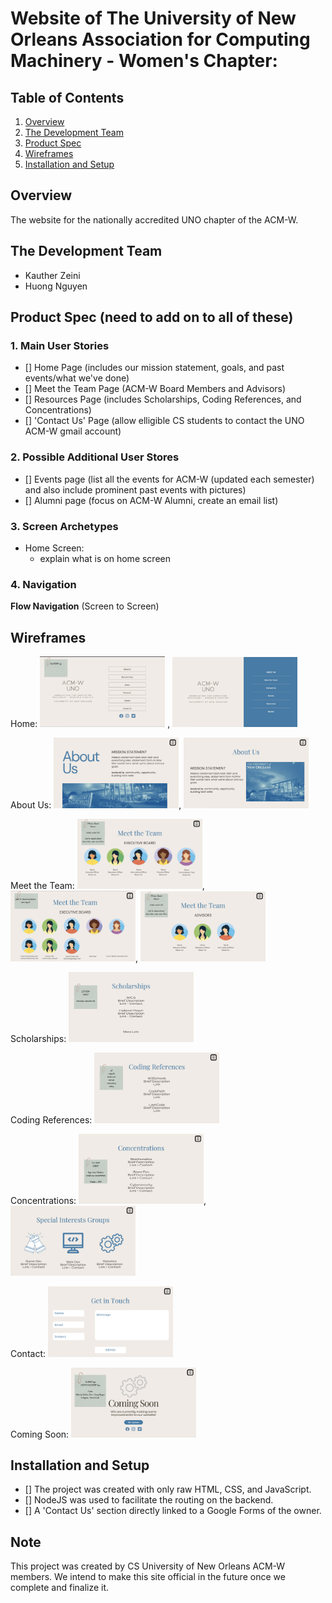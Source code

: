 # Website of The University of New Orleans Association for Computing Machinery - Women's Chapter:

## Table of Contents
1. [Overview](#Overview)
2. [The Development Team](#The-Development-Team)
3. [Product Spec](#Product-Spec)
4. [Wireframes](#Wireframes)
5. [Installation and Setup](#Installation-and-Setup)

## Overview
The website for the nationally accredited UNO chapter of the ACM-W.

## The Development Team
- Kauther Zeini
- Huong Nguyen 

## Product Spec (need to add on to all of these)

### 1. Main User Stories 
- [] Home Page (includes our mission statement, goals, and past events/what we've done)
- [] Meet the Team Page (ACM-W Board Members and Advisors)
- [] Resources Page (includes Scholarships, Coding References, and Concentrations)
- [] 'Contact Us' Page (allow elligible CS students to contact the UNO ACM-W gmail account) 

### 2. Possible Additional User Stores 
- [] Events page (list all the events for ACM-W (updated each semester) and also include prominent past events with pictures)
- [] Alumni page (focus on ACM-W Alumni, create an email list) 

### 3. Screen Archetypes
* Home Screen: 
  * explain what is on home screen

### 4. Navigation

**Flow Navigation** (Screen to Screen)



## Wireframes

Home: <img src="https://github.com/Kautherz/UNOACMW/blob/main/wireframes/Home1.png" width=200> , <img src="https://github.com/Kautherz/UNOACMW/blob/main/wireframes/Home2.png" width=200>

About Us: <img src="https://github.com/Kautherz/UNOACMW/blob/main/wireframes/AboutUs1.png" width=200>, <img src="https://github.com/Kautherz/UNOACMW/blob/main/wireframes/AboutUs2.png" width=200>

Meet the Team: <img src="https://github.com/Kautherz/UNOACMW/blob/main/wireframes/MeetTheTeam1.png" width=200>, <img src="https://github.com/Kautherz/UNOACMW/blob/main/wireframes/MeetTheTeam2.png" width=200>, <img src="https://github.com/Kautherz/UNOACMW/blob/main/wireframes/MeetTheTeam3.png" width=200>

Scholarships: <img src="https://github.com/Kautherz/UNOACMW/blob/main/wireframes/Scholarships.png" width=200>

Coding References: <img src="https://github.com/Kautherz/UNOACMW/blob/main/wireframes/CodingReferences.png" width=200>

Concentrations: <img src="https://github.com/Kautherz/UNOACMW/blob/main/wireframes/Concentrations.png" width=200>, <img src="https://github.com/Kautherz/UNOACMW/blob/main/wireframes/Concentrations2.png" width=200>

Contact: <img src="https://github.com/Kautherz/UNOACMW/blob/main/wireframes/Contact.png" width=200>

Coming Soon: <img src="https://github.com/Kautherz/UNOACMW/blob/main/wireframes/ComingSoon.png" width=200>


## Installation and Setup
- [] The project was created with only raw HTML, CSS, and JavaScript.
- [] NodeJS was used to facilitate the routing on the backend.
- [] A 'Contact Us' section directly linked to a Google Forms of the owner.

## Note
This project was created by CS University of New Orleans ACM-W members. We intend to make this site official in the future once we complete and finalize it.


